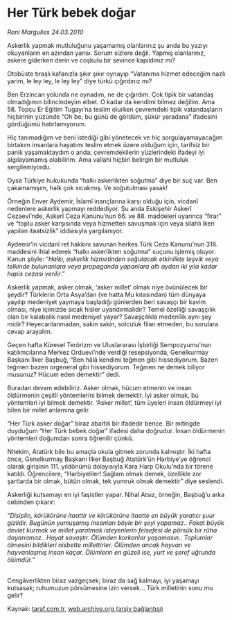 # Her Türk bebek doğar

*Roni Margulies 24.03.2010*

<div class="yazi"><p>Askerlik yapmak mutluluğunu yaşamamış olanlarınız şu anda bu yazıyı okuyanların en azından yarısı. Sorum sizlere değil. Yapmış olanlarınız, askere giderken derin ve coşkulu bir sevince kapıldınız mı?</p>
<p>Otobüste tıraşlı kafanızla şıkır şıkır oynayıp “Vatanıma hizmet edeceğim nazlı yarim, le ley ley, le ley ley” diye türkü çığırdınız mı?</p>
<p>Ben Erzincan yolunda ne oynadım, ne de çığırdım. Çok tipik bir vatandaş olmadığımın bilincindeyim elbet. O kadar da kendimi bilmez değilim. Ama 58. Topçu Er Eğitim Tugayı’na teslim olurken çevremdeki tipik vatandaşların hiçbirinin yüzünde “Oh be, bu günü de gördüm, şükür yaradana” ifadesini gördüğümü hatırlamıyorum.</p>
<p>Hiç tanımadığım ve beni istediği gibi yönetecek ve hiç sorgulayamayacağım birtakım insanlara hayatımı teslim etmek üzere olduğum için, tarifsiz bir panik yaşamaktaydım o anda; çevremdekilerin yüzlerindeki ifadeyi iyi algılayamamış olabilirim. Ama vallahi hiçbiri belirgin bir mutluluk sergilemiyordu.</p>
<p>Oysa Türkiye hukukunda “halkı askerlikten soğutma” diye bir suç var. Ben çakamamışım, halk çok sıcakmış. Ve soğutulması yasak!</p>
<p>Örneğin Enver Aydemir, İslamî inançlarına karşı olduğu için, vicdanî nedenlere askerlik yapmayı reddediyor. Şu anda Eskişehir Askerî Cezaevi’nde, Askerî Ceza Kanunu’nun 66. ve 88. maddeleri uyarınca “firar” ve “toplu asker karşısında veya hizmetten savuşmak için veya silahlı iken yapılan itaatsizlik” iddiasıyla yargılanıyor.</p>
<p>Aydemir’in vicdanî ret hakkını savunan herkes Türk Ceza Kanunu’nun 318. maddesini ihlal ederek “halkı askerlikten soğutma” suçunu işlemiş oluyor. Kanun şöyle: “<i>Halkı, askerlik hizmetinden soğutacak etkinlikte teşvik veya telkinde bulunanlara veya propaganda yapanlara altı aydan iki yıla kadar hapis cezası verilir</i>.”</p>
<p>Askerlik yapmak, asker olmak, ‘asker millet’ olmak niye övünülecek bir şeydir? Türklerin Orta Asya’dan (ve hatta Mu kıtasından) tüm dünyaya yayılıp medeniyet yaymaya başladığı günlerden beri savaşçı bir kavim olması, niye içimizde sıcak hisler uyandırmalıdır? Temel özelliği savaşçılık olan bir kalabalık nasıl medeniyet yayar? Savaşçılıkla medenîlik aynı şey midir? Heyecanlanmadan, sakin sakin, solculuk filan etmeden, bu sorulara cevap arayalım.</p>
<p>Geçen hafta Küresel Terörizm ve Uluslararası İşbirliği Sempozyumu’nun katılımcılarına Merkez Orduevi’nde verdiği resepsiyonda, Genelkurmay Başkanı İlker Başbuğ, “Ben hâlâ kendimi teğmen gibi hissediyorum. Bazen teğmen bazen orgeneral gibi hissediyorum. Teğmen ne demek biliyor musunuz? Hücum eden demektir” dedi.</p>
<p>Buradan devam edebiliriz. Asker olmak, hücum etmenin ve insan öldürmenin çeşitli yöntemlerini bilmek demektir. İyi asker olmak, bu yöntemleri iyi bilmek demektir. ‘Asker millet’, tüm üyeleri insan öldürmeyi iyi bilen bir millet anlamına gelir.</p>
<p>“Her Türk asker doğar” biraz abartılı bir ifadedir bence. Bir mitingde duyduğum “Her Türk bebek doğar” ifadesi daha doğrudur. İnsan öldürmenin yöntemleri doğumdan sonra öğrenilir çünkü.</p>
<p>Nitekim, Atatürk bile bu amaçla okula gitmek zorunda kalmıştır. İki hafta önce, Genelkurmay Başkanı İlker Başbuğ Atatürk’ün Harbiye’ye öğrenci olarak girişinin 111. yıldönümü dolayısıyla Kara Harp Okulu’nda bir törene katıldı. Öğrencilere, “Harbiyeliler! Sağlam olmak demek, özellikle zor şartlarda bir olmak, bütün olmak, tek yumruk olmak demektir” diye seslendi.</p>
<p>Askerliği kutsamayı en iyi faşistler yapar. Nihal Atsız, örneğin, Başbuğ’u arka cebinden çıkarır:</p>
<p>“<i>Disiplin, körükörüne itaattir ve körükörüne itaatte en büyük yaratıcı şuur gizlidir. Bugünün yumuşamış insanları böyle bir şeyi yapamaz.. Fakat büyük devlet kurmak ve millet yaratmak isteyenlerin felsefesi de pörsük bir rûha dayanamaz.. Hayat savaştır. Ölümden korkanlar yaşamasın.. Toplumlar ölmesini bildikleri nisbette millettirler. Ölümden ancak hayvan ve hayvanlaşmış insan kaçar. Ölümlerin en güzeli ise, yurt ve şeref uğrunda ölümdür.</i>”</p><br/>Cengâverlikten biraz vazgeçsek; biraz da sağ kalmayı, iyi yaşamayı kutsasak; ruhumuzun pörsümesine izin versek... Türk milletinin sonu mu gelir?</div>

Kaynak: [taraf.com.tr](http://www.taraf.com.tr:80/makale/10591.htm), [web.archive.org (arşiv bağlantısı)](http://web.archive.org/web/20100327073409/http://www.taraf.com.tr:80/makale/10591.htm)
